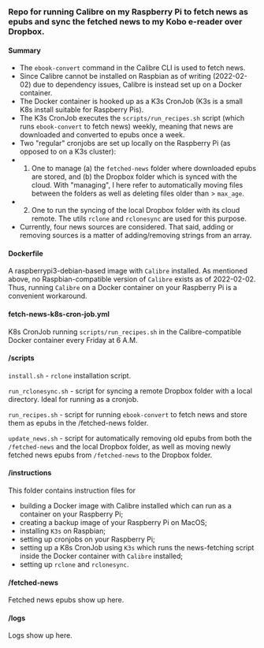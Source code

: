 ### Repo for running Calibre on my Raspberry Pi to fetch news as epubs and sync the fetched news to my Kobo e-reader over Dropbox.

#### Summary

- The `ebook-convert` command in the Calibre CLI is used to fetch news.
- Since Calibre cannot be installed on Raspbian as of writing (2022-02-02) due to dependency issues, Calibre is instead set up on a Docker container.
- The Docker container is hooked up as a K3s CronJob (K3s is a small K8s install suitable for Raspberry Pis).
- The K3s CronJob executes the `scripts/run_recipes.sh` script (which runs `ebook-convert` to fetch news) weekly, meaning that news are downloaded and converted to epubs once a week.
- Two "regular" cronjobs are set up locally on the Raspberry Pi (as opposed to on a K3s cluster):
- 1. One to manage (a) the `fetched-news` folder where downloaded epubs are stored, and (b) the Dropbox folder which is synced with the cloud. With "managing", I here refer to automatically moving files between the folders as well as deleting files older than > `max_age`.
- 2. One to run the syncing of the local Dropbox folder with its cloud remote. The utils `rclone` and `rclonesync` are used for this purpose.
- Currently, four news sources are considered. That said, adding or removing sources is a matter of adding/removing strings from an array.

#### Dockerfile

A raspberrypi3-debian-based image with `Calibre` installed. As mentioned above, no Raspbian-compatible version of `Calibre` exists as of 2022-02-02. Thus, running `Calibre` on a Docker container on your Raspberry Pi is a convenient workaround.

#### fetch-news-k8s-cron-job.yml

K8s CronJob running `scripts/run_recipes.sh` in the Calibre-compatible Docker container every Friday at 6 A.M.

#### /scripts

`install.sh` - `rclone` installation script.

`run_rclonesync.sh` - script for syncing a remote Dropbox folder with a local directory. Ideal for running as a cronjob.

`run_recipes.sh` - script for running `ebook-convert` to fetch news and store them as epubs in the /fetched-news folder.

`update_news.sh` - script for automatically removing old epubs from both the `/fetched-news` and the local Dropbox folder, as well as moving newly fetched news epubs from `/fetched-news` to the Dropbox folder.

#### /instructions

This folder contains instruction files for
- building a Docker image with Calibre installed which can run as a container on your Raspberry Pi;
- creating a backup image of your Raspberry Pi on MacOS;
- installing `K3s` on Raspbian;
- setting up cronjobs on your Raspberry Pi;
- setting up a K8s CronJob using `K3s` which runs the news-fetching script inside the Docker container with `Calibre` installed;
- setting up `rclone` and `rclonesync`.

#### /fetched-news

Fetched news epubs show up here.

#### /logs

Logs show up here.